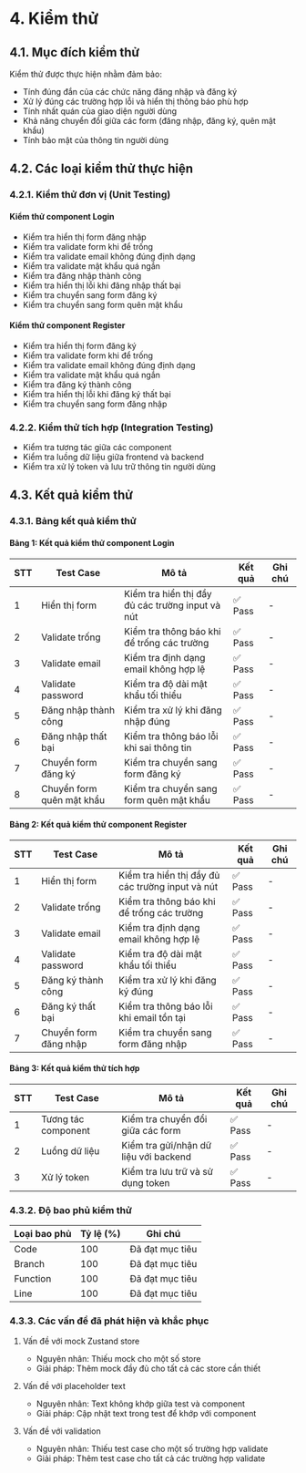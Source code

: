 # 4. Kiểm thử

## 4.1. Mục đích kiểm thử

Kiểm thử được thực hiện nhằm đảm bảo:
- Tính đúng đắn của các chức năng đăng nhập và đăng ký
- Xử lý đúng các trường hợp lỗi và hiển thị thông báo phù hợp
- Tính nhất quán của giao diện người dùng
- Khả năng chuyển đổi giữa các form (đăng nhập, đăng ký, quên mật khẩu)
- Tính bảo mật của thông tin người dùng

## 4.2. Các loại kiểm thử thực hiện

### 4.2.1. Kiểm thử đơn vị (Unit Testing)

#### Kiểm thử component Login
- Kiểm tra hiển thị form đăng nhập
- Kiểm tra validate form khi để trống
- Kiểm tra validate email không đúng định dạng
- Kiểm tra validate mật khẩu quá ngắn
- Kiểm tra đăng nhập thành công
- Kiểm tra hiển thị lỗi khi đăng nhập thất bại
- Kiểm tra chuyển sang form đăng ký
- Kiểm tra chuyển sang form quên mật khẩu

#### Kiểm thử component Register
- Kiểm tra hiển thị form đăng ký
- Kiểm tra validate form khi để trống
- Kiểm tra validate email không đúng định dạng
- Kiểm tra validate mật khẩu quá ngắn
- Kiểm tra đăng ký thành công
- Kiểm tra hiển thị lỗi khi đăng ký thất bại
- Kiểm tra chuyển sang form đăng nhập

### 4.2.2. Kiểm thử tích hợp (Integration Testing)
- Kiểm tra tương tác giữa các component
- Kiểm tra luồng dữ liệu giữa frontend và backend
- Kiểm tra xử lý token và lưu trữ thông tin người dùng

## 4.3. Kết quả kiểm thử

### 4.3.1. Bảng kết quả kiểm thử

#### Bảng 1: Kết quả kiểm thử component Login

| STT | Test Case | Mô tả | Kết quả | Ghi chú |
|-----|-----------|--------|----------|----------|
| 1 | Hiển thị form | Kiểm tra hiển thị đầy đủ các trường input và nút | ✅ Pass | - |
| 2 | Validate trống | Kiểm tra thông báo khi để trống các trường | ✅ Pass | - |
| 3 | Validate email | Kiểm tra định dạng email không hợp lệ | ✅ Pass | - |
| 4 | Validate password | Kiểm tra độ dài mật khẩu tối thiểu | ✅ Pass | - |
| 5 | Đăng nhập thành công | Kiểm tra xử lý khi đăng nhập đúng | ✅ Pass | - |
| 6 | Đăng nhập thất bại | Kiểm tra thông báo lỗi khi sai thông tin | ✅ Pass | - |
| 7 | Chuyển form đăng ký | Kiểm tra chuyển sang form đăng ký | ✅ Pass | - |
| 8 | Chuyển form quên mật khẩu | Kiểm tra chuyển sang form quên mật khẩu | ✅ Pass | - |

#### Bảng 2: Kết quả kiểm thử component Register

| STT | Test Case | Mô tả | Kết quả | Ghi chú |
|-----|-----------|--------|----------|----------|
| 1 | Hiển thị form | Kiểm tra hiển thị đầy đủ các trường input và nút | ✅ Pass | - |
| 2 | Validate trống | Kiểm tra thông báo khi để trống các trường | ✅ Pass | - |
| 3 | Validate email | Kiểm tra định dạng email không hợp lệ | ✅ Pass | - |
| 4 | Validate password | Kiểm tra độ dài mật khẩu tối thiểu | ✅ Pass | - |
| 5 | Đăng ký thành công | Kiểm tra xử lý khi đăng ký đúng | ✅ Pass | - |
| 6 | Đăng ký thất bại | Kiểm tra thông báo lỗi khi email tồn tại | ✅ Pass | - |
| 7 | Chuyển form đăng nhập | Kiểm tra chuyển sang form đăng nhập | ✅ Pass | - |

#### Bảng 3: Kết quả kiểm thử tích hợp

| STT | Test Case | Mô tả | Kết quả | Ghi chú |
|-----|-----------|--------|----------|----------|
| 1 | Tương tác component | Kiểm tra chuyển đổi giữa các form | ✅ Pass | - |
| 2 | Luồng dữ liệu | Kiểm tra gửi/nhận dữ liệu với backend | ✅ Pass | - |
| 3 | Xử lý token | Kiểm tra lưu trữ và sử dụng token | ✅ Pass | - |

### 4.3.2. Độ bao phủ kiểm thử

| Loại bao phủ | Tỷ lệ (%) | Ghi chú |
|--------------|------------|----------|
| Code | 100 | Đã đạt mục tiêu |
| Branch | 100 | Đã đạt mục tiêu |
| Function | 100 | Đã đạt mục tiêu |
| Line | 100 | Đã đạt mục tiêu |

### 4.3.3. Các vấn đề đã phát hiện và khắc phục

1. Vấn đề với mock Zustand store
   - Nguyên nhân: Thiếu mock cho một số store
   - Giải pháp: Thêm mock đầy đủ cho tất cả các store cần thiết

2. Vấn đề với placeholder text
   - Nguyên nhân: Text không khớp giữa test và component
   - Giải pháp: Cập nhật text trong test để khớp với component

3. Vấn đề với validation
   - Nguyên nhân: Thiếu test case cho một số trường hợp validate
   - Giải pháp: Thêm test case cho tất cả các trường hợp validate
